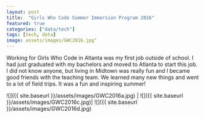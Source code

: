 ```yaml
---
layout: post
title:  "Girls Who Code Summer Immersion Program 2016"
featured: true
categories: ["data/tech"]
tags: [tech, data]
image: assets/images/GWC2016.jpg"
---
```

Working for Girls Who Code in Atlanta was my first job outside of school. I had just graduated with my bachelors and moved to Atlanta to start this job. I did not know anyone, but living in Midtown was really fun and I became good friends with the teaching team. We learned many new things and went to a lot of field trips. It was a fun and inspiring summer!



![]({{ site.baseurl }}/assets/images/GWC2016a.jpg)  |  ![]({{ site.baseurl }}/assets/images/GWC2016c.jpg)|  ![]({{ site.baseurl }}/assets/images/GWC2016d.jpg)

